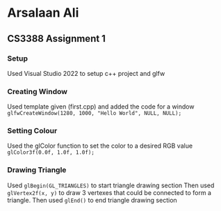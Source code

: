 # Arsalaan Ali

## CS3388 Assignment 1

### Setup

Used Visual Studio 2022 to setup c++ project and glfw

### Creating Window

Used template given (first.cpp) and added the code for a window `glfwCreateWindow(1280, 1000, "Hello World", NULL, NULL);`

### Setting Colour

Used the glColor function to set the color to a desired RGB value `glColor3f(0.0f, 1.0f, 1.0f);`

### Drawing Triangle

Used `glBegin(GL_TRIANGLES)` to start triangle drawing section
Then used `glVertex2f(x, y)` to draw 3 vertexes that could be connected to form a triangle.
Then used `glEnd()` to end triangle drawing section
